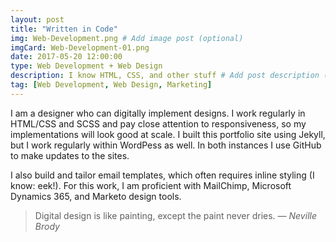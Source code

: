 ```yaml
---
layout: post
title: "Written in Code"
img: Web-Development.png # Add image post (optional)
imgCard: Web-Development-01.png
date: 2017-05-20 12:00:00 
type: Web Development + Web Design
description: I know HTML, CSS, and other stuff # Add post description (optional)
tag: [Web Development, Web Design, Marketing]
---
```

I am a designer who can digitally implement designs. I work regularly in HTML/CSS and SCSS and pay close attention to responsiveness, so my implementations will look good at scale. I built this portfolio site using Jekyll, but I work regularly within WordPess as well. In both instances I use GitHub to make updates to the sites.

I also build and tailor email templates, which often requires inline styling (I know: eek!). For this work, I am proficient with MailChimp, Microsoft Dynamics 365, and Marketo design tools.

> Digital design is like painting, except the paint never dries. <cite>― Neville Brody</cite>